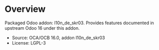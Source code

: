 # Overview

Packaged Odoo addon: l10n_de_skr03. Provides features documented in upstream Odoo 16 under this addon.

- Source: OCA/OCB 16.0, addon l10n_de_skr03
- License: LGPL-3
